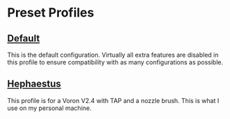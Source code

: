 <!--
 Copyright (C) 2023 Chris Laprade (chris@rootiest.com)
 
 This file is part of printcfg.
 
 printcfg is free software: you can redistribute it and/or modify
 it under the terms of the GNU General Public License as published by
 the Free Software Foundation, either version 3 of the License, or
 (at your option) any later version.
 
 printcfg is distributed in the hope that it will be useful,
 but WITHOUT ANY WARRANTY; without even the implied warranty of
 MERCHANTABILITY or FITNESS FOR A PARTICULAR PURPOSE.  See the
 GNU General Public License for more details.
 
 You should have received a copy of the GNU General Public License
 along with printcfg.  If not, see <http://www.gnu.org/licenses/>.
-->

<!--
#####################################
##          Profiles Index         ##
##      Version 4.0.0 2023-5-26    ##
#####################################
-->
# Preset Profiles

## [Default](./default/)

This is the default configuration. Virtually all extra features are disabled in this profile to ensure compatibility with as many configurations as possible.

## [Hephaestus](./hephaestus/)

This profile is for a Voron V2.4 with TAP and a nozzle brush. This is what I use on my personal machine.